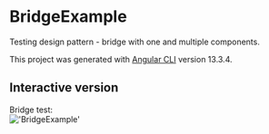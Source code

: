 # BridgeExample
Testing design pattern - bridge with one and multiple components.<br>

This project was generated with [Angular CLI](https://github.com/angular/angular-cli) version 13.3.4.<br>

## Interactive version
Bridge test: <br>
!['BridgeExample'](https://krzysiekm266.github.io/BridgeExample/ 'BridgeExample')
